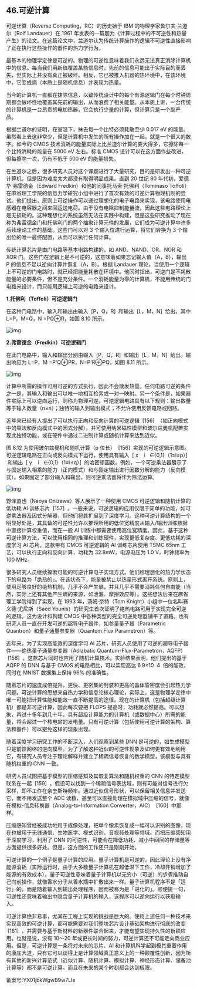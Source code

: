 ## 46.可逆计算
可逆计算（Reverse Computing，RC）的历史始于 IBM 的物理学家鲁尔夫·兰道尔（Rolf Landauer）在 1961 年发表的一篇题为《计算过程中的不可逆性和热量产生》的论文。在这篇论文中，兰道尔认为传统计算操作的逻辑不可逆性直接影响了正在执行这些操作的器件的热力学行为。 


最基本的物理学定律是可逆的。物理的可逆性意味着我们永远无法真正消除计算机中的信息。每当我们用新值覆盖某些信息时，先前的信息可能出于实际目的而丢失，但实际上并没有真正被破坏。相反，它已被推入机器的热环境中，在该环境中，它变成熵（本质上是随机信息）并表现为热量。 


当今的计算机一直都在抹除信息，以致传统设计中的每个有源逻辑门在每个时钟周期都会破坏性地覆盖其先前的输出，从而浪费了相关能量。从本质上讲，一台传统的计算机是一台昂贵的电加热器，它会执行少量的计算，但计算只是一个副产品。 


根据兰道尔的证明，在室温下，抹去每一个比特必须耗散至少 0.017 eV 的能量。虽然看上去这非常少，但是计算机中发生的所有操作加在一起，就是一个很大的数字。如今的 CMOS 技术消耗的能量实际上比兰道尔计算的要大得多，它擦除每一个比特消耗的能量在 5000 eV 左右。标准 CMOS 设计可以在这方面作些改进，但每擦除一次，仍有不低于 500 eV 的能量损失。 


在兰道尔之后，很多研究人员对这个课题进行了大量研究，目的是研发出一种可逆计算机，但是因为难度太大都没有取得明显成果。直到 20 世纪 80 年代初，爱德华·弗雷德金（Edward Fredkin）和他的同事托马索·托佛利（Tommaso Toffoli）在麻省理工学院的信息力学研究小组中进行了首次有效的可逆计算物理机制的尝试。他们提出，原则上可逆操作可以通过理想化的电子电路来实现，该电路使用电感器在电容器之间来回运送电荷。由于没有电阻抑制能量流，因此这些电路理论上是无损耗的。这种理想化的系统虽然无法在实践中构建，但是这些研究推动了现在称为弗雷德金门和托佛利门的两个抽象计算元件的发展，它们成为可逆计算中许多后续理论工作的基础。这些门可以对 3 个输入位进行运算，将它们转换为 3 个输出位的唯一最终配置，从而可以执行任何计算。 


传统计算芯片是由门电路等基本电路构建的，如 AND、NAND、OR、NOR 和 XOR 门。这些门在逻辑上是不可逆的，这意味着如果忘记输入值（A，B），输出 P 的信息不足以逆向计算并恢复（A，B）。根据 Landauer 理论，当使用一个逻辑上不可逆的门电路时，就已经把能量耗散在环境中。他同时指出，可逆门是不耗散能量的必要条件，但不是充分条件。一个消耗能量为零的计算机，不能用传统的门电路来设计，而只能用逻辑上可逆的电路来设计。 


**1.托佛利（Toffoli）可逆逻辑门**


在这种门电路中，输入和输出由输入  [P，Q，R]  和输出  [L，M，N]  给出，其中 L=P，M=Q，N =PQ⊕R，如图 8.10 所示。 


![img](https://pic1.zhimg.com/v2-6ca88974cf2386a20a3b8e8c321fc567.webp)

**2.弗雷德金（Fredkin）可逆逻辑门**


在此门电路中，输入和输出分别由输入  [P，Q，R]  和输出  [L，M，N]  给出。输出响应为 L=P，M =P'Q⊕PR，N=P'R⊕PQ，如图 8.11 所示。 


![img](https://pic2.zhimg.com/v2-bdb2fca9d9640d8082fd3a2f9db592cf.webp)

计算中所需的操作可用可逆的方式执行，因此不会散发热量。任何电路可逆的条件之一是，其输入和输出可以唯一地相互检索或一对一映射。另一个条件是，如果器件实际上可以逆向运行，则称为物理可逆。可逆逻辑电路具有以下规则：输出数量等于输入数量（n×n）；独特的输入到输出模式；不允许使用反馈电路或回路。 


近年来已经有人提出了可以执行正向和反向计算的可逆逻辑  [156]  （如正向模式中的乘法和反向模式中的因式分解），并可使用纳米磁性模型和玻尔兹曼机配置实现此独特功能，或在硬件中通过二进制计算或随机计算来达到近似。 


图 8.12 为使用玻尔兹曼机和随机计算（p 位长）  [156]  实现的可逆逻辑示意图。可逆逻辑电路在正向或反向模式下运行，使用具有输入  [ x    i   ∈{0,1}（1≤i≤p）]  和输出  [ y    i   ∈{0,1}（1≤i≤q）]  的哈密顿函数。例如，一个可逆乘法器展示了与固定输入相乘的能力（正向模式）和与固定输出进行因数分解的能力（反向模式）。如果固定了部分输入和输出，则可逆乘法器将作为除法运算。 


![img](https://pic4.zhimg.com/v2-0bd5450c6eaa0b09d177bd5900d20497.webp)

野泽直也（Naoya Onizawa）等人展示了一种使用 CMOS 可逆逻辑和随机计算的低功耗 AI 训练芯片  [157]  。一般来说，可逆逻辑的应用仅限于简单的功能，如可逆乘法器及因式分解器，但他们将其扩展到了深度学习。这种可逆计算结构的一个明显好处是，其具备的可逆性允许以推理所用的低位宽精度从输入/输出训练数据中直接计算权重值，而在一般 AI 训练中都需要使用高位宽精度。因此，基于这种可逆计算方法，可以使用相同的推理和训练硬件，实现更低复杂度、更低功耗的深度学习 AI 芯片。这款带有 CMOS 可逆逻辑的 AI 训练芯片使用 TSMC 65nm 工艺，可以执行正向和反向计算，功耗为 32.8mW，电源电压为 1.0 V，时钟频率为 100 MHz。 


很多研究人员继续探索可能的可逆计算电子实现方式。他们称理想化的热力学状态下的电路为「绝热的」。在该状态下，能量被禁止以热量形式离开系统。原则上，使用足够良好的绝热机制，几乎不会产生熵，并且几乎不需要消耗任何自由能（当然，实际上还有其他产生熵的来源，如泄漏、摩擦效应等）。这些想法后来在麻省理工学院得到了实现。在 1993 年，汤姆·奈特（Tom Knight）小组中一位名叫赛义德·尤尼斯（Saed Younis）的研究生首次证明了绝热电路可用于实现完全可逆的逻辑。这为设计和构建 CMOS 中各种类型的完全可逆处理器铺平了道路。也有研究人员一直在开发可逆的超导电子器件，如参量量子器（Parametric Quantron）和量子通量参变器（Quantum Flux Parametron）等。 


近年来，为了实现高能效的深度学习 AI 芯片，研究人员使用了可逆的超导电子器件——绝热量子通量参变器（Adiabatic Quantum-Flux-Parametron，AQFP）  [158]  。这款芯片同时也应用了随机计算技术。实验结果表明，他们提出的基于 AQFP 的 DNN 与基于 CMOS 的电路相比，可以实现高达 6.9×10  4  倍的能效，同时在 MNIST 数据集上保持 96% 的准确性。 


随着芯片的速度成倍提升，更快、更密集的封装和更高的晶体管密度会引起热力学问题。可逆计算的思想来自热力学和信息论核心理论，实际上，这是物理学定律中唯一可能把计算性能和能效一直不断提高的途径。现在的计算机（包括超级计算机）都是非可逆计算，因此每次要把 FLOPS 提高时，功耗就必然提高。可以想象，再过十多年到几十年，具有超级计算能力的计算机（或数据中心）所需的能量，将会超过一个核电站的发电量。只有可逆计算（包括使用可逆计算的架构、算法和器件）可以避免这样的现象出现。 


随着深度学习研究工作的不断深入，人们观察到某些 DNN 是可逆的，如生成模型只是前馈网络的逆向模型。为了了解这种近似的可逆性现象及如何更有效地利用它，有研究人员专注于理论解释并建立了稀疏信号恢复的数学模型，该模型与具有随机权重的 CNN 一致。 


研究人员试图把基于模型的压缩感知及其恢复算法和随机权重的 CNN 的特定模型联系在一起  [159]  。假设可以找到一个稀疏信号表达域，则有可能对信号进行欠采样，即不工作在奈奎斯特频率。通过近似信号形状，可以保留相关信息并发送它，而不用发送整个 ADC 读数，甚至可以直接处理在模拟域中压缩的信号，就像在模拟-信息转换器（Analog-to-Information Converter，AIC）  [160]  中那样。 


压缩感知曾经被成功地用于成像处理，把单个像素恢复成一幅可以识别的图像，现在也被用于无线通信、生物医学、模式识别、音视频处理等领域。而把压缩感知用于深度学习，利用了 CNN 的可逆性，可能会在降低功耗、减小中间层的存储量等方面提供很多好处。但是，这方面的工作还只是刚刚开始。 


可逆计算的一个例子是量子计算的应用。量子计算机是可逆的，因此理论上没有净能源消耗（实际运行时，由于大多数量子计算机在超低温下工作，冷却开销增加了能源的有效成本）。量子可逆性意味着量子计算机以无穷小（可逆）的步骤推动自己向前操作，就像香水分子从香水瓶中扩散出来一样。量子计算机程序不是「运行」的，而是随着输入到输出处理程序，因而被称为是「进化的」。顺便提一句，可逆性还意味着输出中隐含量子计算机的输入，该程序可以逆向运行以获取输入。 


可逆计算绝非易事，尤其在工程上实现的挑战是巨大的。使用上述任何一种技术来实现高效的可逆计算，都可能需要对我们整块芯片设计基础架构进行彻底的改变  [161]  ，并需要与基于新材料的新器件联合起来，才能有望实现持久性的新颖应用。也就是说，没有 10～20 年或更长时间的努力，可逆计算还不可能走向商业应用。但是，可逆计算是一条将对未来的芯片、AI 和计算机科学起到极其重要作用的康庄大道，只有它可以谈得上是计算领域真正意义上的一种颠覆性创新，因为所有其他的新兴计算范式（近似计算、随机计算、模拟计算、神经形态计算、储备池计算等）都不是可逆计算，而且在未来的某个时刻都会达到极限。 


备案号:YX01jbkWgwB9w7Lle

